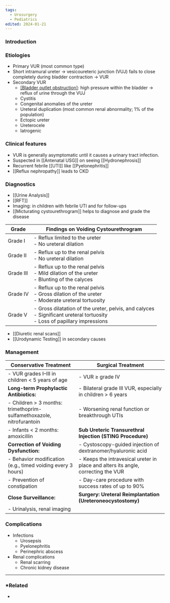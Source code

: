 ```yaml
---
tags:
  - Urosurgery
  - Pediatrics
edited: 2024-01-21
---
```

### Introduction

### Etiologies
- Primary VUR (most common type) 
- Short intramural ureter → vesicoureteric junction (VUJ) fails to close completely during bladder contraction → VUR
- Secondary VUR
	- [[Bladder outlet obstruction]](anatomic/functional): high pressure within the bladder → reflux of urine through the VUJ
	- Cystitis
	- Congenital anomalies of the ureter
	- Ureteral duplication (most common renal abnormality; 1% of the population)
	- Ectopic ureter
	- Ureterocele
	- Iatrogenic

### Clinical features
- VUR is generally asymptomatic until it causes a urinary tract infection.
- Suspected in [[Antenatal USG]] on seeing [[Hydronephrosis]]
- Recurrent febrile [[UTI]] like [[Pyelonephritis]] 
- [[Reflux nephropathy]] leads to CKD
### Diagnostics
- [[Urine Analysis]]
- [[RFT]]
- Imaging: in children with febrile UTI and for follow-ups
- [[Micturating cystourethrogram]] helps to diagnose and grade the disease

| Grade     | Findings on Voiding Cystourethrogram                                                                                          |
| --------- | ----------------------------------------------------------------------------------------------------------------------------- |
| Grade I   | - Reflux limited to the ureter<br>- No ureteral dilation                                                                      |
| Grade II  | - Reflux up to the renal pelvis<br>- No ureteral dilation                                                                     |
| Grade III | - Reflux up to the renal pelvis<br>- Mild dilation of the ureter<br>- Blunting of the calyces                                 |
| Grade IV  | - Reflux up to the renal pelvis<br>- Gross dilation of the ureter<br>- Moderate ureteral tortuosity                           |
| Grade V   | - Gross dilatation of the ureter, pelvis, and calyces<br>- Significant ureteral tortuosity<br>- Loss of papillary impressions |

- [[Diuretic renal scans]] 
- [[Urodynamic Testing]] in secondary causes

### Management
| **Conservative Treatment**                                           | **Surgical Treatment**                                                            |
| -------------------------------------------------------------------- | --------------------------------------------------------------------------------- |
| - VUR grades I–III in children < 5 years of age                      | - VUR ≥ grade IV                                                                  |
| **Long-term Prophylactic Antibiotics:**                              | - Bilateral grade III VUR, especially in children > 6 years                       |
| - Children > 3 months: trimethoprim-sulfamethoxazole, nitrofurantoin | - Worsening renal function or breakthrough UTIs                                   |
| - Infants < 2 months: amoxicillin                                    | **Sub Ureteric Transurethral Injection (STING Procedure)**                        |
| **Correction of Voiding Dysfunction:**                               | - Cystoscopy-guided injection of dextranomer/hyaluronic acid                      |
| - Behavior modification (e.g., timed voiding every 3 hours)          | - Keeps the intravesical ureter in place and alters its angle, correcting the VUR |
| - Prevention of constipation                                         | - Day-care procedure with success rates of up to 90%                              |
| **Close Surveillance:**                                              | **Surgery: Ureteral Reimplantation (Ureteroneocystostomy)**                       |
| - Urinalysis, renal imaging                                          |                                                                                   |

### Complications
- Infections
	- Urosepsis
	- Pyelonephritis
	- Perinephric abscess
- Renal complications
	- Renal scarring
	- Chronic kidney disease
---
### *Related
- 